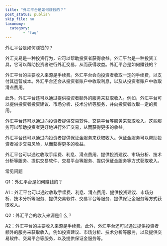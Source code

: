 ```yaml
---
title: "外汇平台是如何赚钱的？"
post_status: publish
skip_file: no
taxonomy:
  category:
        - "faq"
---
```


外汇平台是如何赚钱的？

外汇交易是一种投资行为，它可以帮助投资者获得收益。外汇平台是一种投资工具，它可以帮助投资者进行外汇交易，从而获得收益。外汇平台是如何赚钱的？

外汇平台的主要收入来源是手续费。外汇平台会向投资者收取一定的手续费，以支付其运营成本。外汇平台还会从投资者账户中收取利息，以及从投资者账户中收取滑点费用。

此外，外汇平台还可以通过提供投资者额外的服务来获取收入。例如，外汇平台可以提供投资者投资建议、市场分析、技术分析等服务，并向投资者收取一定的费用。

外汇平台还可以通过向投资者提供交易软件、交易平台等服务来获取收入。这些服务可以帮助投资者更好地进行外汇交易，从而获得更多的收益。

外汇平台还可以通过向投资者提供保证金服务来获取收入。保证金服务可以帮助投资者减少交易风险，从而获得更多的收益。

外汇平台可以通过收取手续费、利息、滑点费用、提供投资建议、市场分析、技术分析等服务、提供交易软件、交易平台等服务、提供保证金服务等方式获取收入。

常见问题

Q1：外汇平台是如何赚钱的？

A1：外汇平台可以通过收取手续费、利息、滑点费用、提供投资建议、市场分析、技术分析等服务、提供交易软件、交易平台等服务、提供保证金服务等方式获取收入。

Q2：外汇平台的收入来源是什么？

A2：外汇平台的主要收入来源是手续费。此外，外汇平台还可以通过提供投资者额外的服务来获取收入，例如投资建议、市场分析、技术分析等服务，以及提供交易软件、交易平台等服务，以及提供保证金服务等。
